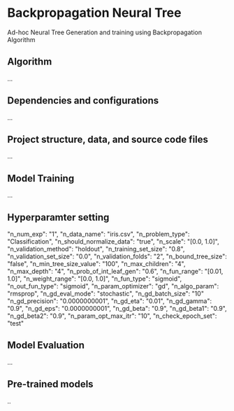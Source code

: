 # Backpropagation Neural Tree
Ad-hoc Neural Tree Generation and training using Backpropagation Algorithm


## Algorithm
...


## Dependencies and configurations
...


## Project structure, data, and source code files
...



## Model Training 
...

## Hyperparamter setting

"n_num_exp": "1", 
"n_data_name": "iris.csv",
"n_problem_type": "Classification",
"n_should_normalize_data": "true",
"n_scale": "[0.0, 1.0]",
"n_validation_method": "holdout",
"n_training_set_size": "0.8",
"n_validation_set_size": "0.0",
"n_validation_folds": "2",
"n_bound_tree_size": "false",
"n_min_tree_size_value": "100",
"n_max_children": "4",
"n_max_depth": "4",
"n_prob_of_int_leaf_gen": "0.6",
"n_fun_range": "[0.01, 1.0]",
"n_weight_range": "[0.0, 1.0]",
"n_fun_type": "sigmoid",
"n_out_fun_type": "sigmoid",
"n_param_optimizer": "gd",
"n_algo_param": "rmsprop",
"n_gd_eval_mode": "stochastic",
"n_gd_batch_size": "10"
"n_gd_precision": "0.0000000001",
"n_gd_eta": "0.01",
"n_gd_gamma": "0.9",
"n_gd_eps": "0.0000000001",
"n_gd_beta": "0.9",
"n_gd_beta1": "0.9",
"n_gd_beta2": "0.9",
"n_param_opt_max_itr": "10",
"n_check_epoch_set": "test"



## Model Evaluation
...



## Pre-trained models
..
